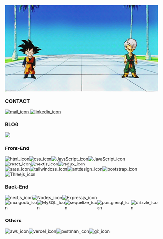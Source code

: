 <div style="width:100%;display:flex;justify-content:center;">
  <img src="./cover.gif" style="width:100%;object-fit:contain;" />
</div>


<h3>CONTACT</h3>

<a href="mailto:jamielo0320@gmail.com">
  <img src="https://img.shields.io/badge/jamielo0320@gmail.com-ffffff?logo=gmail&logoColor=EA4234&style=for-the-badge" alt="mail_icon"/>
</a>

<a href="https://www.linkedin.com/in/jamie-lo-lolo/">
  <img src="https://img.shields.io/badge/LINKEDIN-0B66C2?logo=linkedin&logoColor=fff&style=for-the-badge" alt="linkedin_icon"/>
</a>

<h3>BLOG</h3>

[![](https://img.shields.io/badge/MEDIUM-242937?logo=medium&logoColor=fff&style=for-the-badge)](https://medium.com/@jamielolo)

<h3>Front-End</h3>

<div style="display:flex;">
  <img src="https://img.shields.io/badge/HTML5-E34F26?logo=html5&logoColor=ffffff&style=for-the-badge" alt="html_icon" />
  <img src="https://img.shields.io/badge/CSS3-1572B6?logo=css3&logoColor=ffffff&style=for-the-badge" alt="css_icon" />
  <img src="https://img.shields.io/badge/JavaScript-F7DF1E?logo=javascript&logoColor=000&style=for-the-badge" alt="JavaScript_icon"/>
  <img src="https://img.shields.io/badge/typescript-3178C6?logo=typescript&logoColor=fff&style=for-the-badge" alt="JavaScript_icon"/>
</div>

<div style="display:flex;">
  <img src="https://img.shields.io/badge/React-61DAFB?logo=react&logoColor=000000&style=for-the-badge" alt="react_icon"/>
  <img src="https://img.shields.io/badge/Next.js-ffffff?logo=nextdotjs&logoColor=000000&style=for-the-badge" alt="nextjs_icon"  />
  <img src="https://img.shields.io/badge/redux-764ABC?logo=redux&logoColor=ffffff&style=for-the-badge" alt="redux_icon"/>
</div>

<div style="display:flex;">
  <img src="https://img.shields.io/badge/sass-CC6699?logo=sass&logoColor=ffffff&style=for-the-badge" alt="sass_icon"/>
  <img src="https://img.shields.io/badge/tailwind css-06B6D4?logo=tailwindcss&logoColor=ffffff&style=for-the-badge" alt="tailwindcss_icon"  />
  <img src="https://img.shields.io/badge/ant design-0170FE?logo=antdesign&logoColor=ffffff&style=for-the-badge" alt="antdesign_icon"  />
  <img src="https://img.shields.io/badge/bootstrap-7952B3?logo=bootstrap&logoColor=ffffff&style=for-the-badge" alt="bootstrap_icon"/>
</div>

<div style="display:flex;">
  <img src="https://img.shields.io/badge/Three.js-ffffff?logo=threedotjs&logoColor=000000&style=for-the-badge" alt="Threejs_icon"/>
</div>

<h3>Back-End</h3>

<div style="display:flex;">
  <img src="https://img.shields.io/badge/Next.js-ffffff?logo=nextdotjs&logoColor=000000&style=for-the-badge" alt="nextjs_icon"  />
  <img src="https://img.shields.io/badge/Node.js-5FA04E?logo=nodedotjs&logoColor=ffffff&style=for-the-badge" alt="Nodejs_icon"/>
  <img src="https://img.shields.io/badge/Express.js-ffffff?logo=redux&logoColor=000000&style=for-the-badge" alt="Expressjs_icon"/>
</div>

<div style="display:flex;">
  <img src="https://img.shields.io/badge/mongodb-47A248?logo=nextdotjs&logoColor=ffffff&style=for-the-badge" alt="mongodb_icon"  />
  <img src="https://img.shields.io/badge/MySQL-4479A1?logo=mysql&logoColor=ffffff&style=for-the-badge" alt="MySQL_icon"/>
  <img src="https://img.shields.io/badge/sequelize-52B0E7?logo=sequelize&logoColor=ffffff&style=for-the-badge" alt="sequelize_icon"/>
  <img src="https://img.shields.io/badge/postgresql-4169E1?logo=postgresql&logoColor=ffffff&style=for-the-badge" alt="postgresql_icon"/>
  <img src="https://img.shields.io/badge/drizzle-C5F74F?logo=drizzle&logoColor=000000&style=for-the-badge" alt="drizzle_icon"/>
</div>

<h3>Others</h3>

<div style="display:flex;">
  <img src="https://img.shields.io/badge/aws-232F3E?logo=amazonwebservices&logoColor=ffffff&style=for-the-badge" alt="aws_icon"  />
  <img src="https://img.shields.io/badge/Vercel-000000?logo=vercel&logoColor=ffffff&style=for-the-badge" alt="vercel_icon"/>
  <img src="https://img.shields.io/badge/postman-FF6C37?logo=postman&logoColor=ffffff&style=for-the-badge" alt="postman_icon"/>
  <img src="https://img.shields.io/badge/git-F05032?logo=git&logoColor=ffffff&style=for-the-badge" alt="git_icon"/>
</div>
